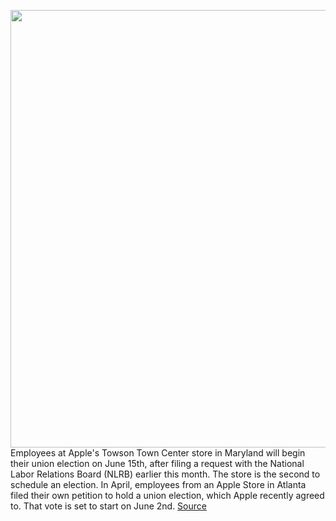 <img src='https://cdn.vox-cdn.com/thumbor/1runUKN5mPIzvH6O5nj4H9y5jew=/0x0:2880x1612/1200x800/filters:focal(1206x952:1666x1412)/cdn.vox-cdn.com/uploads/chorus_image/image/70831803/R063.0.jpeg' width='700px' /><br/>
Employees at Apple's Towson Town Center store in Maryland will begin their union election on June 15th, after filing a request with the National Labor Relations Board (NLRB) earlier this month. The store is the second to schedule an election. In April, employees from an Apple Store in Atlanta filed their own petition to hold a union election, which Apple recently agreed to. That vote is set to start on June 2nd.
<a href='https://www.theverge.com/2022/5/4/23056187/apple-second-store-union-election-petition-retail'> Source <a/>